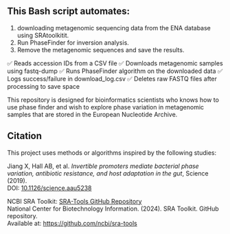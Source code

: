 ## This Bash script automates:
1. downloading metagenomic sequencing data from the ENA database using SRAtoolkitit.
2. Run PhaseFinder for inversion analysis.
3. Remove the metagenomic sequences and save the results.
   
✅ Reads accession IDs from a CSV file
✅ Downloads metagenomic samples using fastq-dump
✅ Runs PhaseFinder algorithm on the downloaded data
✅ Logs success/failure in download_log.csv
✅ Deletes raw FASTQ files after processing to save space

This repository is designed for bioinformatics scientists who knows how to use phase finder and wish to explore phase variation in metagenomic samples that are stored in the European Nucleotide Archive.

## Citation

This project uses methods or algorithms inspired by the following studies:

Jiang X, Hall AB, et al. *Invertible promoters mediate bacterial phase variation, antibiotic resistance, and host adaptation in the gut*, Science (2019).  
DOI: [10.1126/science.aau5238](https://doi.org/10.1126/science.aau5238)

NCBI SRA Toolkit: [SRA-Tools GitHub Repository](https://github.com/ncbi/sra-tools)  
National Center for Biotechnology Information. (2024). SRA Toolkit. GitHub repository.  
Available at: https://github.com/ncbi/sra-tools
